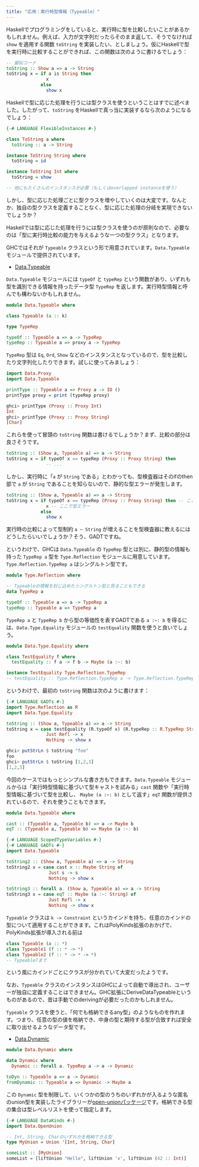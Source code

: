 ```yaml
---
title: "応用：実行時型情報（Typeable）"
---
```


Haskellでプログラミングをしていると、実行時に型を比較したいことがあるかもしれません。例えば、入力が文字列だったらそのまま返して、そうでなければ `show` を適用する関数 `toString` を実装したい、としましょう。仮にHaskellで型を実行時に比較することができれば、この関数は次のように書けるでしょう：

```haskell
-- 擬似コード
toString :: Show a => a -> String
toString x = if a is String then
               x
             else
               show x
```

Haskellで型に応じた処理を行うには型クラスを使うということはすでに述べました。したがって、`toString` をHaskellで真っ当に実装するなら次のようになるでしょう：

```haskell
{-# LANGUAGE FlexibleInstances #-}

class ToString a where
  toString :: a -> String

instance ToString String where
  toString = id

instance ToString Int where
  toString = show

-- 他にもたくさんのインスタンスが必要（もしくはoverlapped instanceを使う）
```

しかし、型に応じた処理ごとに型クラスを増やしていくのは大変です。なんとか、独自の型クラスを定義することなく、型に応じた処理の分岐を実現できないでしょうか？

Haskellでは型に応じた処理を行うには型クラスを使うのが原則なので、必要なのは「型に実行時比較の能力を与えるような一つの型クラス」となります。

GHCではそれが `Typeable` クラスという形で用意されています。`Data.Typeable` モジュールで提供されています。

* [Data.Typeable](https://hackage.haskell.org/package/base/docs/Data-Typeable.html)

`Data.Typeable` モジュールには `typeOf` と `typeRep` という関数があり、いずれも型を識別できる情報を持ったデータ型 `TypeRep` を返します。実行時型情報と呼んでも構わないかもしれません。

```haskell
module Data.Typeable where

class Typeable (a :: k)

type TypeRep

typeOf :: Typeable a => a -> TypeRep
typeRep :: Typeable a => proxy a -> TypeRep
```

`TypeRep` 型は `Eq`, `Ord`, `Show` などのインスタンスとなっているので、型を比較したり文字列化したりできます。試しに使ってみましょう：

```haskell
import Data.Proxy
import Data.Typeable

printType :: Typeable a => Proxy a -> IO ()
printType proxy = print (typeRep proxy)
```

```haskell
ghci> printType (Proxy :: Proxy Int)
Int
ghci> printType (Proxy :: Proxy String)
[Char]
```

これらを使って冒頭の `toString` 関数は書けるでしょうか？まず、比較の部分は良さそうです。

```haskell
toString :: (Show a, Typeable a) => a -> String
toString x = if typeOf x == typeRep (Proxy :: Proxy String) then
               -- ...
```

しかし、実行時に「`a` が `String` である」とわかっても、型検査器はそのifのthen部で `a` が `String` であることを知らないので、静的な型エラーが発生します。

```haskell
toString :: (Show a, Typeable a) => a -> String
toString x = if typeOf x == typeRep (Proxy :: Proxy String) then -- ここはあくまで実行時の比較
               x -- ここで型エラー
             else
               show x
```

実行時の比較によって型制約 `a ~ String` が増えることを型検査器に教えるにはどうしたらいいでしょうか？そう、GADTですね。

というわけで、GHCは `Data.Typeable` の `TypeRep` 型とは別に、静的型の情報も持った `TypeRep a` 型を `Type.Reflection` モジュールに用意しています。`Type.Reflection.TypeRep a` はシングルトン型です。

```haskell
module Type.Reflection where

-- Typeableの情報を封じ込めたシングルトン型と見ることもできる
data TypeRep a

typeOf :: Typeable a => a -> TypeRep a
typeRep :: Typeable a => TypeRep a
```

`TypeRep a` と `TypeRep b` から型の等価性を表すGADTである `a :~: b` を得るには、`Data.Type.Equality` モジュールの `testEquality` 関数を使うと良いでしょう。

```haskell
module Data.Type.Equality where

class TestEquality f where
  testEquality :: f a -> f b -> Maybe (a :~: b)

instance TestEquality Type.Reflection.TypeRep
-- testEquality :: Type.Reflection.TypeRep a -> Type.Reflection.TypeRep b -> Maybe (a :~: b)
```

というわけで、最初の `toString` 関数は次のように書けます：

```haskell
{-# LANGUAGE GADTs #-}
import Type.Reflection as R
import Data.Type.Equality

toString :: (Show a, Typeable a) => a -> String
toString x = case testEquality (R.typeOf x) (R.typeRep :: R.TypeRep String) of
               Just Refl -> x
               Nothing -> show x
```

```haskell
ghci> putStrLn $ toString "foo"
foo
ghci> putStrLn $ toString [1,2,3]
[1,2,3]
```

今回のケースではもっとシンプルな書き方もできます。`Data.Typeable` モジュールからは「実行時型情報に基づいて型キャストを試みる」`cast` 関数や「実行時型情報に基づいて型を比較し、 `Maybe (a :~: b)` として返す」`eqT` 関数が提供されているので、それを使うこともできます。

```haskell
module Data.Typeable where

cast :: (Typeable a, Typeable b) => a -> Maybe b
eqT :: (Typeable a, Typeable b) => Maybe (a :~: b)
```

```haskell
{-# LANGUAGE ScopedTypeVariables #-}
{-# LANGUAGE GADTs #-}
import Data.Typeable

toString2 :: (Show a, Typeable a) => a -> String
toString2 x = case cast x :: Maybe String of
                Just s -> s
                Nothing -> show x

toString3 :: forall a. (Show a, Typeable a) => a -> String
toString3 x = case eqT :: Maybe (a :~: String) of
                Just Refl -> x
                Nothing -> show x
```

`Typeable` クラスは `k -> Constraint` というカインドを持ち、任意のカインドの型について適用することができます。これはPolyKinds拡張のおかげで、PolyKinds拡張が導入される前は

```haskell
class Typeable (a :: *)
class Typeable1 (f :: * -> *)
class Typeable2 (f :: * -> * -> *)
-- Typeable7まで
```

という風にカインドごとにクラスが分かれていて大変だったようです。

なお、`Typeable` クラスのインスタンスはGHCによって自動で導出され、ユーザーが独自に定義することはできません。GHC拡張にDeriveDataTypeableというものがあるので、昔は手動でのderivingが必要だったのかもしれません。

`Typeable` クラスを使うと、「何でも格納できるany型」のようなものを作れます。つまり、任意の型の値を格納でき、中身の型と期待する型が合致すれば安全に取り出せるようなデータ型です。

* [Data.Dynamic](https://hackage.haskell.org/package/base-4.18.0.0/docs/Data-Dynamic.html)

```haskell
module Data.Dynamic where

data Dynamic where
  Dynamic :: forall a. TypeRep a -> a -> Dynamic

toDyn :: Typeable a => a -> Dynamic
fromDynamic :: Typeable a => Dynamic -> Maybe a
```

この `Dynamic` 型を制限して、いくつかの型のうちのいずれかが入るような匿名のunion型を実装したライブラリーが[open-unionパッケージ](https://hackage.haskell.org/package/open-union)です。格納できる型の集合は型レベルリストを使って指定します。

```haskell
{-# LANGUAGE DataKinds #-}
import Data.OpenUnion

-- Int, String, Charのいずれかを格納できる型
type MyUnion = Union '[Int, String, Char]

someList :: [MyUnion]
someList = [liftUnion "Hello", liftUnion 'x', liftUnion (42 :: Int)]
```
